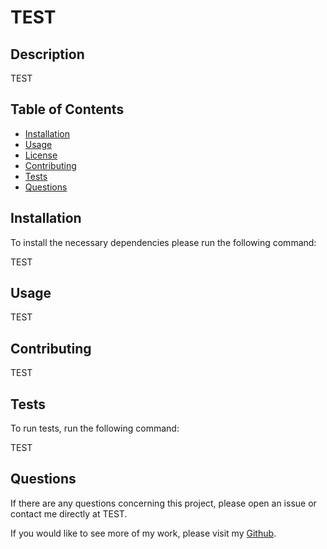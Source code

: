 # TEST


## Description
TEST

## Table of Contents
* [Installation](#Installation)
* [Usage](#Usage)
* [License](#License)
* [Contributing](#Contributing)
* [Tests](#Tests)
* [Questions](#Questions)

## Installation
To install the necessary dependencies please run the following command:

TEST

## Usage
TEST



## Contributing
TEST

## Tests
To run tests, run the following command:

TEST

## Questions
If there are any questions concerning this project, please open an issue or contact me directly at TEST.

If you would like to see more of my work, please visit my [Github](https://github.com/TEST).
